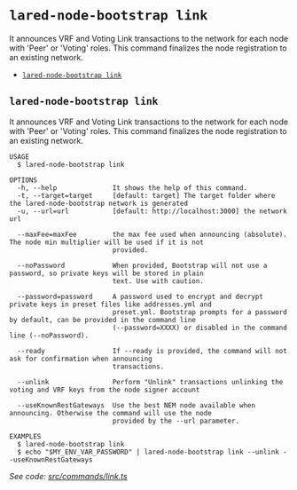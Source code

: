 `lared-node-bootstrap link`
=======================

It announces VRF and Voting Link transactions to the network for each node with 'Peer' or 'Voting' roles. This command finalizes the node registration to an existing network.

* [`lared-node-bootstrap link`](#lared-node-bootstrap-link)

## `lared-node-bootstrap link`

It announces VRF and Voting Link transactions to the network for each node with 'Peer' or 'Voting' roles. This command finalizes the node registration to an existing network.

```
USAGE
  $ lared-node-bootstrap link

OPTIONS
  -h, --help              It shows the help of this command.
  -t, --target=target     [default: target] The target folder where the lared-node-bootstrap network is generated
  -u, --url=url           [default: http://localhost:3000] the network url

  --maxFee=maxFee         the max fee used when announcing (absolute). The node min multiplier will be used if it is not
                          provided.

  --noPassword            When provided, Bootstrap will not use a password, so private keys will be stored in plain
                          text. Use with caution.

  --password=password     A password used to encrypt and decrypt private keys in preset files like addresses.yml and
                          preset.yml. Bootstrap prompts for a password by default, can be provided in the command line
                          (--password=XXXX) or disabled in the command line (--noPassword).

  --ready                 If --ready is provided, the command will not ask for confirmation when announcing
                          transactions.

  --unlink                Perform "Unlink" transactions unlinking the voting and VRF keys from the node signer account

  --useKnownRestGateways  Use the best NEM node available when announcing. Otherwise the command will use the node
                          provided by the --url parameter.

EXAMPLES
  $ lared-node-bootstrap link
  $ echo "$MY_ENV_VAR_PASSWORD" | lared-node-bootstrap link --unlink --useKnownRestGateways
```

_See code: [src/commands/link.ts](https://github.com/lared-association/lared-node-bootstrap/blob/master/src/commands/link.ts)_
